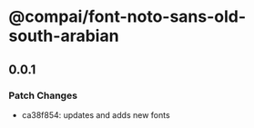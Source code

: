 # @compai/font-noto-sans-old-south-arabian

## 0.0.1
### Patch Changes

- ca38f854: updates and adds new fonts
